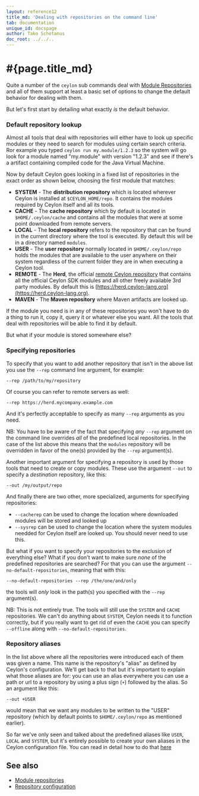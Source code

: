 ```yaml
---
layout: reference12
title_md: 'Dealing with repositories on the command line'
tab: documentation
unique_id: docspage
author: Tako Schotanus
doc_root: ../../..
---
```


# #{page.title_md}

Quite a number of the `ceylon` sub commands deal with [Module Repositories](..)
and all of them support at least a basic set of options to change the default behavior
for dealing with them.

But let's first start by detailing what exactly *is* the default behavior.

### Default repository lookup

Almost all tools that deal with repositories will either have to look up specific modules
or they need to search for modules using certain search criteria.
Ror example you typed `ceylon run my.module/1.2.3` so the system will go look for a
module named "my.module" with version "1.2.3" and see if there's a artifact containing
compiled code for the Java Virtual Machine.

Now by default Ceylon goes looking in a fixed list of repositories in the exact order as shown below,
choosing the first module that matches:

 - **SYSTEM** - The **distribution repository** which is located wherever Ceylon
 is installed at `$CEYLON_HOME/repo`. It contains the modules required by Ceylon itself
 and all its tools.
 - **CACHE** - The **cache repository** which by default is located in `$HOME/.ceylon/cache`
 and contains all the modules that were at some point downloaded from remote servers.
 - **LOCAL** - The **local repository** refers to the repository that can be found
 in the current directory where the tool is executed. By default this will be in a
 directory named `modules`.
 - **USER** - The **user repository** normally located in `$HOME/.ceylon/repo`
 holds the modules that are available to the user anywhere on their system regardless of
 the current folder they are in when executing a Ceylon tool.
 - **REMOTE** - The **Herd**, the official [remote Ceylon repository](https://herd.ceylon-lang.org)
 that contains all the official Ceylon SDK modules and all other freely
 available 3rd party modules. By default this is [https://herd.ceylon-lang.org](https://herd.ceylon-lang.org).
 - **MAVEN** - The **Maven repository** where Maven artifacts are looked up.

If the module you need is in any of these repositories you won't have to do a thing
to run it, copy it, query it or whatever else you want. All the tools that deal with
repositories will be able to find it by default.

But what if your module is stored somewhere else?

### Specifying repositories

To specify that you want to add another repository that isn't in the above list
you use the `--rep` command line argument, for example:

<!-- lang: none -->
    --rep /path/to/my/repository

Of course you can refer to remote servers as well:

<!-- lang: none -->
    --rep https://herd.mycompany.example.com

And it's perfectly acceptable to specify as many `--rep` arguments as you need.

NB: You have to be aware of the fact that specifying *any* `--rep` argument on the command
line overrides *all* of the predefined local repositories. In the case of the list above
this means that the `modules` repository will be overridden in favor of the one(s) provided
by the `--rep` argument(s).

Another important argument for specifying a repository is used by those tools that need to
create or copy modules. These use the argument `--out` to specify a *destination* repository,
like this:

<!-- lang: none -->
    --out /my/output/repo

And finally there are two other, more specialized, arguments for specifying repositories:

 - `--cacherep` can be used to change the location where downloaded modules will be stored and looked up
 - `--sysrep` can be used to change the location where the system modules needded for Ceylon itself
 are looked up. You should never need to use this.

But what if you want to specify your repositories to the exclusion of everything else?
What if you don't want to make sure *none* of the predefined repositories are searched?
For that you can use the argument `--no-default-repositories`, meaning that with this:

<!-- lang: none -->
    --no-default-repositories --rep /the/one/and/only

the tools will *only* look in the path(s) you specified with the `--rep` argument(s).

NB: This is not entirely true. The tools will still use the `SYSTEM` and `CACHE` repositories.
We can't do anything about `SYSTEM`, Ceylon needs it to function correctly, but if you really want
to get rid of even the `CACHE` you can specify `--offline` along with `--no-default-repositories`.

### Repository aliases

In the list above where all the repositories were introduced each of them was given a name.
This name is the repository's "alias" as defined by Ceylon's configuration. We'll get back
to that but it's important to explain what those aliases are for: you can use an alias
everywhere you can use a path or url to a repository by using a plus sign (`+`) followed
by the alias. So an argument like this:

<!-- lang: none -->
    --out +USER

would mean that we want any modules to be written to the "USER" repository (which by default points
to `$HOME/.ceylon/repo` as mentioned earlier).

So far we've only seen and talked about the predefined aliases like `USER`, `LOCAL` and `SYSTEM`,
but it's entirely possible to create your own aliases in the Ceylon configuration file. You can
read in detail how to do that [here](../../tool/config/#_repositories_section)

## See also

* [Module repositories](..)
* [Repository configuration](../../tool/config/#_repositories_section)

